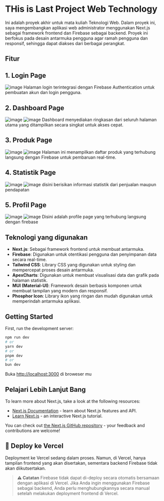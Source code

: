 
# THis is Last Project Web Technology
Ini adalah proyek akhir untuk mata kuliah Teknologi Web. Dalam proyek ini, saya mengembangkan aplikasi web administrator menggunakan Next.js sebagai framework frontend dan Firebase sebagai backend. Proyek ini berfokus pada desain antarmuka pengguna agar ramah pengguna dan responsif, sehingga dapat diakses dari berbagai perangkat.


## Fitur
## 1. Login Page 
![image](https://github.com/user-attachments/assets/f89ca424-e9a4-4789-9082-61e7a8b54202)
Halaman login terintegrasi dengan Firebase Authentication untuk pembuatan akun dan login pengguna.

## 2. Dashboard Page
![image](https://github.com/user-attachments/assets/e149b70e-10f0-450a-ba9c-4065bbab7be0) 
![image](https://github.com/user-attachments/assets/831b8a4f-a1da-4f9e-8c52-dc3af87eb103)
Dashboard menyediakan ringkasan dari seluruh halaman utama yang ditampilkan secara singkat untuk akses cepat.

## 3. Produk Page
![image](https://github.com/user-attachments/assets/fbc03d87-193d-4ea3-9fd6-f89548b5d383)
![image](https://github.com/user-attachments/assets/af197261-eef5-4b17-81da-336ebbae0b71)
Halaman ini menampilkan daftar produk yang terhubung langsung dengan Firebase untuk pembaruan real-time.

## 4. Statistik Page
![image](https://github.com/user-attachments/assets/5fbbcaef-dc4f-4840-a6f9-1db46ad0c87e)
![image](https://github.com/user-attachments/assets/fe528fed-d495-4533-b6aa-97fc6564a9d8)
disini berisikan informasi statistik dari penjualan maupun pendapatan

## 5. Profil Page
![image](https://github.com/user-attachments/assets/91953c24-5d8c-4b59-9be5-0930725b8ca5)
![image](https://github.com/user-attachments/assets/0a5f30bd-2f5d-404a-ba62-82b5f546e804)
Disini adalah profile page yang terhubung langsung dengan firebase


## Teknologi yang digunakan

- **Next.js**: Sebagai framework frontend untuk membuat antarmuka.
- **Firebase**: Digunakan untuk otentikasi pengguna dan penyimpanan data secara real-time.
- **Tailwind CSS**: Library CSS yang digunakan untuk styling dan mempercepat proses desain antarmuka.
- **ApexCharts**: Digunakan untuk membuat visualisasi data dan grafik pada halaman statistik.
- **MUI (Material-UI)**: Framework desain berbasis komponen untuk membuat tampilan yang modern dan responsif.
- **Phosphor Icon**: Library ikon yang ringan dan mudah digunakan untuk memperindah antarmuka aplikasi.

## Getting Started

First, run the development server:

```bash
npm run dev
# or
yarn dev
# or
pnpm dev
# or
bun dev
```

Buka [http://localhost:3000](http://localhost:3000) di broweser mu


## Pelajari Lebih Lanjut Bang

To learn more about Next.js, take a look at the following resources:

- [Next.js Documentation](https://nextjs.org/docs) - learn about Next.js features and API.
- [Learn Next.js](https://nextjs.org/learn) - an interactive Next.js tutorial.

You can check out [the Next.js GitHub repository](https://github.com/vercel/next.js) - your feedback and contributions are welcome!

## 🚀 Deploy ke Vercel

Deployment ke Vercel sedang dalam proses. Namun, di Vercel, hanya tampilan frontend yang akan disertakan, sementara backend Firebase tidak akan diikutsertakan.



> **⚠️ Catatan** Firebase tidak dapat di-deploy secara otomatis bersamaan dengan aplikasi di Vercel. Jika Anda ingin menggunakan Firebase sebagai backend, Anda perlu menghubungkannya secara manual setelah melakukan deployment frontend di Vercel.
